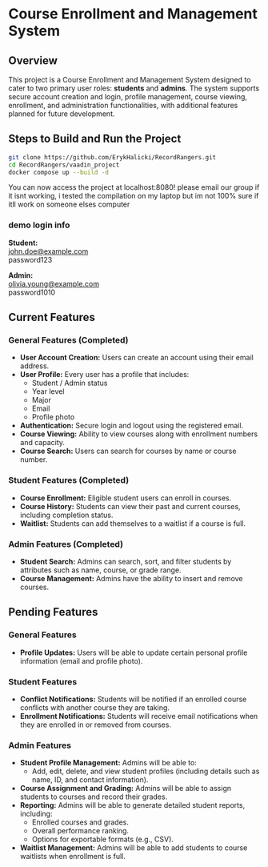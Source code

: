 
# Course Enrollment and Management System

## Overview

This project is a Course Enrollment and Management System designed to cater to two primary user roles: **students** and **admins**. The system supports secure account creation and login, profile management, course viewing, enrollment, and administration functionalities, with additional features planned for future development.

## Steps to Build and Run the Project

```sh
git clone https://github.com/ErykHalicki/RecordRangers.git
cd RecordRangers/vaadin_project
docker compose up --build -d
```

You can now access the project at localhost:8080! please email our group if it isnt working, i tested the compilation on my laptop but im not 100% sure if itll work on someone elses computer

### demo login info

**Student:**\
[john.doe@example.com](mailto\:john.doe@example.com)\
password123

**Admin:**\
[olivia.young@example.com](mailto\:olivia.young@example.com)\
password1010

## Current Features

### General Features (Completed)

- **User Account Creation:** Users can create an account using their email address.
- **User Profile:** Every user has a profile that includes:
  - Student / Admin status
  - Year level
  - Major
  - Email
  - Profile photo
- **Authentication:** Secure login and logout using the registered email.
- **Course Viewing:** Ability to view courses along with enrollment numbers and capacity.
- **Course Search:** Users can search for courses by name or course number.

### Student Features (Completed)

- **Course Enrollment:** Eligible student users can enroll in courses.
- **Course History:** Students can view their past and current courses, including completion status.
- **Waitlist:** Students can add themselves to a waitlist if a course is full.

### Admin Features (Completed)

- **Student Search:** Admins can search, sort, and filter students by attributes such as name, course, or grade range.
- **Course Management:** Admins have the ability to insert and remove courses.

## Pending Features

### General Features

- **Profile Updates:** Users will be able to update certain personal profile information (email and profile photo).

### Student Features

- **Conflict Notifications:** Students will be notified if an enrolled course conflicts with another course they are taking.
- **Enrollment Notifications:** Students will receive email notifications when they are enrolled in or removed from courses.

### Admin Features

- **Student Profile Management:** Admins will be able to:
  - Add, edit, delete, and view student profiles (including details such as name, ID, and contact information).
- **Course Assignment and Grading:** Admins will be able to assign students to courses and record their grades.
- **Reporting:** Admins will be able to generate detailed student reports, including:
  - Enrolled courses and grades.
  - Overall performance ranking.
  - Options for exportable formats (e.g., CSV).
- **Waitlist Management:** Admins will be able to add students to course waitlists when enrollment is full.




